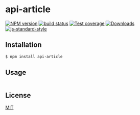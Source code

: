 # api-article
[![NPM version][npm-image]][npm-url]
[![build status][travis-image]][travis-url]
[![Test coverage][coveralls-image]][coveralls-url]
[![Downloads][downloads-image]][downloads-url]
[![js-standard-style][standard-image]][standard-url]

## Installation
```bash
$ npm install api-article
```

## Usage
```js

```

## License
[MIT](https://tldrlegal.com/license/mit-license)

[npm-image]: https://img.shields.io/npm/v/api-article.svg?style=flat-square
[npm-url]: https://npmjs.org/package/api-article
[travis-image]: https://img.shields.io/travis/yoshuawuyts/api-article.svg?style=flat-square
[travis-url]: https://travis-ci.org/yoshuawuyts/api-article
[coveralls-image]: https://img.shields.io/coveralls/yoshuawuyts/api-article.svg?style=flat-square
[coveralls-url]: https://coveralls.io/r/yoshuawuyts/api-article?branch=master
[downloads-image]: http://img.shields.io/npm/dm/api-article.svg?style=flat-square
[downloads-url]: https://npmjs.org/package/api-article
[standard-image]: https://img.shields.io/badge/code%20style-standard-brightgreen.svg?style=flat-square
[standard-url]: https://github.com/feross/standard

